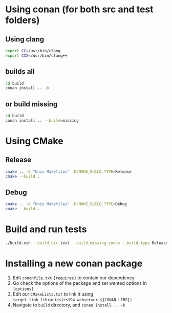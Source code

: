 # Using conan (for both src and test folders)

## Using clang
```bash
export CC=/usr/bin/clang
export CXX=/usr/bin/clang++
```

## builds all
```bash
cd build
conan install .. -b
```
## or build missing
```bash
cd build
conan install .. --build=missing
```

# Using CMake

## Release
```bash
cmake .. -G "Unix Makefiles" -DCMAKE_BUILD_TYPE=Release
cmake --build .
```

## Debug
```bash
cmake .. -G "Unix Makefiles" -DCMAKE_BUILD_TYPE=Debug
cmake --build .
```

# Build and run tests
```bash
./build.xsh --build_dir test --build_missing_conan --build_type Release ; ./run_tests.bash
```

# Installing a new conan package
1. Edit `conanfile.txt` `[requires]` to contain our dependency
2. Go check the options of the package and set wanted options in `[options]`
3. Edit our `CMakeLists.txt` to link it using `target_link_libraries(cs194_webserver ${CONAN_LIBS})`
4. Navigate to `build` directory, and `conan install .. -b`
